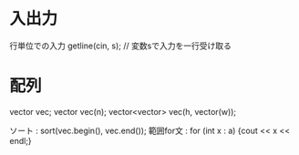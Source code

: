 # 入出力
行単位での入力 getline(cin, s); // 変数sで入力を一行受け取る

# 配列
vector<int> vec;
vector<int> vec(n);
vector<vector<int>> vec(h, vector<int>(w));

ソート : sort(vec.begin(), vec.end());
範囲for文 : for (int x : a) {cout << x << endl;}